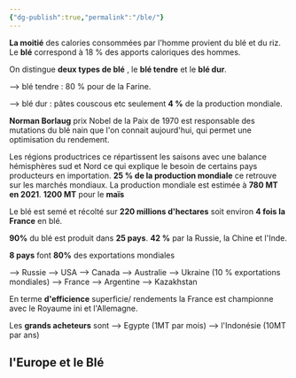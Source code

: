```yaml
---
{"dg-publish":true,"permalink":"/ble/"}
---
```



**La moitié** des calories consommées par l'homme provient du blé et du riz. Le **blé** correspond à 18 % des apports caloriques des hommes.

On distingue **deux types de blé** , le **blé tendre** et le **blé dur**.

--> blé tendre : 80 % pour de la Farine.

--> blé dur : pâtes couscous etc seulement **4 %** de la production mondiale.

**Norman Borlaug** prix Nobel de la Paix de 1970 est responsable des mutations du blé nain que l'on connait aujourd'hui, qui permet une optimisation du rendement.

Les régions productrices ce répartissent les saisons avec une balance hémisphères sud et Nord ce qui explique le besoin de certains pays producteurs en importation. **25 % de la production mondiale** ce retrouve sur les marchés mondiaux. La production mondiale est estimée à **780 MT en 2021**.  **1200 MT** pour le **maïs**


Le blé est semé et récolté sur **220 millions d'hectares** soit environ **4 fois la France** en blé. 

**90%** du blé est produit dans **25 pays**. **42 %** par la Russie, la Chine et l'Inde.

**8 pays** font **80%** des exportations mondiales

--> Russie 
--> USA 
--> Canada
--> Australie 
--> Ukraine  (10 % exportations mondiales)
--> France 
--> Argentine 
--> Kazakhstan

En terme **d'efficience** superficie/ rendements la France est championne avec le Royaume ini et l'Allemagne.

Les **grands acheteurs** sont 
--> Egypte (1MT par mois)
--> l'Indonésie (10MT par ans)

## l'Europe et le Blé 

